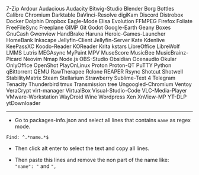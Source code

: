7-Zip
Ardour
Audacious
Audacity
Bitwig-Studio
Blender
Borg
Bottles
Calibre
Chromium
Darktable
DaVinci-Resolve
digiKam
Discord
Distrobox
Docker
Dolphin
Dropbox
Eagle-Mode
Elisa
Evolution
FFMPEG
Firefox
Foliate
FreeFileSync
Freeplane
GIMP
Git
Godot
Google-Earth
Geany
Boxes
GnuCash
Gwenview
HandBrake
Haruna
Heroic-Games-Launcher
HomeBank
Inkscape
Jellyfin-Client
Jellyfin-Server
Kate
Kdenlive
KeePassXC
Koodo-Reader
KOReader
Krita
kstars
LibreOffice
LibreWolf
LMMS
Lutris
MEGAsync
MyPaint
MPV
MuseScore
MusicBee
MusicBrainz-Picard
Neovim
Nmap
Node.js
OBS-Studio
Obsidian
Ocenaudio
Okular
OnlyOffice
OpenShot
PlayOnLinux
Proton
Proton-QT
PuTTY
Python
qBittorrent
QEMU
RawTherapee
Rclone
REAPER
Rsync
Shotcut
Shotwell
StabilityMatrix
Steam
Stellarium
Strawberry
Sublime-Text 4
Telegram
Tenacity
Thunderbird
tmux
Transmission
tree
Ungoogled-Chromium
Ventoy
VeraCrypt
virt-manager
VirtualBox
Visual-Studio-Code
VLC-Media-Player
VMware-Workstation
WayDroid
Wine
Wordpress
Xen
XnView-MP
YT-DLP
ytDownloader


---

- Go to packages-info.json and select all lines that contains `name` as regex mode.

```
Find: ^.*name.*$
```

- Then click alt enter to select the text and copy all lines.

- Then paste this lines and remove the non part of the name like:
`            "name": "` and `",`